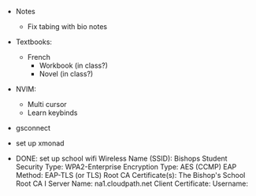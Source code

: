 - Notes
    - Fix tabing with bio notes


- Textbooks:
    - French
        - Workbook (in class?)
        - Novel (in class?)


- NVIM:
    - Multi cursor
    - Learn keybinds

- gsconnect
- set up xmonad


- DONE: set up school wifi
    Wireless Name (SSID):
    Bishops Student
    Security Type:
    WPA2-Enterprise
    Encryption Type:
    AES (CCMP)
    EAP Method:
    EAP-TLS (or TLS)
    Root CA Certificate(s):
    The Bishop's School Root CA I
    Server Name:
    na1.cloudpath.net
    Client Certificate:
    <Download Above>
    Username:
    <Download Above>

